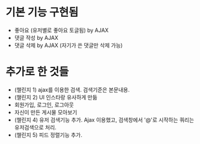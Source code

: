 # 기본 기능 구현됨
- 좋아요 (유저별로 좋아요 토글됨) by AJAX
- 댓글 작성 by AJAX
- 댓글 삭제 by AJAX (자기가 쓴 댓글만 삭제 가능)

# 추가로 한 것들
- (챌린지 1) ajax를 이용한 검색. 검색기준은 본문내용.
- (챌린지 2) UI 인스타랑 유사하게 만듦
- 회원가입, 로그인, 로그아웃
- 자신이 만든 게시물 모아보기
- (챌린지 4) 유저 검색기능 추가. Ajax 이용했고, 검색창에서 '@'로 시작하는 쿼리는 유저검색으로 처리.
- (챌린지 5) 피드 정렬기능 추가.
